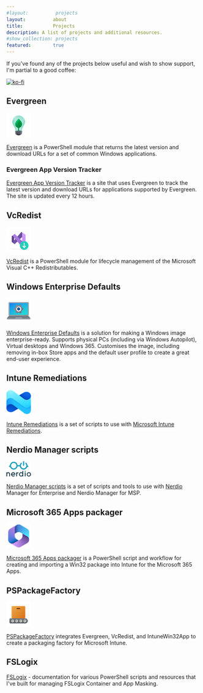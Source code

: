 ```yaml
---
#layout:          projects
layout:          about
title:           Projects
description: A list of projects and additional resources.
#show_collection: projects
featured:        true
---
```

If you've found any of the projects below useful and wish to show support, I'm partial to a good coffee:

[![ko-fi](https://ko-fi.com/img/githubbutton_sm.svg)](https://ko-fi.com/T6T5A9D44)

## Evergreen

![evergreen icon](/assets/projects/evergreen.png)

[Evergreen](https://stealthpuppy.com/evergreen/) is a PowerShell module that returns the latest version and download URLs for a set of common Windows applications.

### Evergreen App Version Tracker

[Evergreen App Version Tracker](https://stealthpuppy.com/apptracker/) is a site that uses Evergreen to track the latest version and download URLs for applications supported by Evergreen. The site is updated every 12 hours.

## VcRedist

![VcRedist icon](/assets/projects/vcredist.png)

[VcRedist](https://vcredist.com/) is a PowerShell module for lifecycle management of the Microsoft Visual C++ Redistributables.

## Windows Enterprise Defaults

![image-customise icon](/assets/projects/image-customise.png)

[Windows Enterprise Defaults](https://stealthpuppy.com/defaults/) is a solution for making a Windows image enterprise-ready. Supports physical PCs (including via Windows Autopilot), Virtual desktops and Windows 365. Customises the image, including removing in-box Store apps and the default user profile to create a great end-user experience.

## Intune Remediations

![intune icon](/assets/projects/intune.png)

[Intune Remediations](https://github.com/aaronparker/remediations/) is a set of scripts to use with [Microsoft Intune Remediations](https://learn.microsoft.com/en-us/intune/intune-service/fundamentals/remediations).

## Nerdio Manager scripts

![nerdio icon](/assets/projects/nerdio.png)

[Nerdio Manager scripts](https://github.com/aaronparker/nerdio-actions/) is a set of scripts and tools to use with [Nerdio](https://getnerdio.com) Manager for Enterprise and Nerdio Manager for MSP.

## Microsoft 365 Apps packager

![Microsoft 365 icon](/assets/projects/m365.png)

[Microsoft 365 Apps packager](https://github.com/aaronparker/m365apps) is a PowerShell script and workflow for creating and importing a Win32 package into Intune for the Microsoft 365 Apps.

## PSPackageFactory

![PSPackageFactory icon](/assets/projects/deployment.png)

[PSPackageFactory](https://stealthpuppy.com/packagefactory/) integrates Evergreen, VcRedist, and IntuneWin32App to create a packaging factory for Microsoft Intune.

## FSLogix

[FSLogix](https://stealthpuppy.com/fslogix/) - documentation for various PowerShell scripts and resources that I've built for managing FSLogix Container and App Masking.
